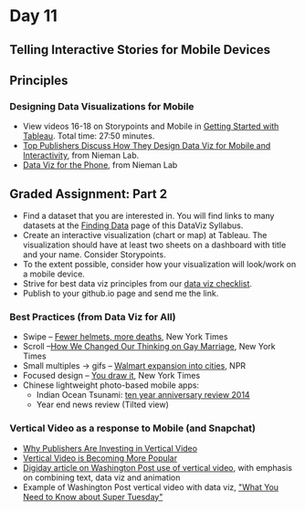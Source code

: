 # Day 11

## Telling Interactive Stories for Mobile Devices

## Principles
### Designing Data Visualizations for Mobile

- View videos 16-18 on Storypoints and Mobile in [Getting Started with Tableau](https://public.tableau.com/en-us/s/resources). Total time: 27:50 minutes.
- [Top Publishers Discuss How They Design Data Viz for Mobile and Interactivity](http://www.niemanlab.org/2016/03/small-screens-full-art-despite-their-size-smartphones-open-up-new-opportunities-for-interactives/), from Nieman Lab.
- [Data Viz for the Phone](http://www.niemanlab.org/2014/07/data-visualization-is-good-data-visualization-that-works-on-your-phone-is-better/), from Nieman Lab

## Graded Assignment: Part 2
- Find a dataset that you are interested in. You will find links to many datasets at the [Finding Data](https://github.com/jacklule/DataViz-Syllabus/blob/master/Finding%20Data.md) page of this DataViz Syllabus.
- Create an interactive visualization (chart or map) at Tableau. The visualization should have at least two sheets on a dashboard with title and your name. Consider Storypoints.
- To the extent possible, consider how your visualization will look/work on a mobile device.
- Strive for best data viz principles from our [data viz checklist](http://stephanieevergreen.com/wp-content/uploads/2014/05/DataVizChecklist_May2014.pdf).
- Publish to your github.io page and send me the link.

### Best Practices (from Data Viz for All)
- Swipe – [Fewer helmets, more deaths](http://www.nytimes.com/interactive/2014/03/31/science/motorcycle-helmet-laws.html?_r=1), New York Times
- Scroll –[How We Changed Our Thinking on Gay Marriage](http://nyti.ms/1QTzIwn), New York Times
- Small multiples → gifs – [Walmart expansion into  cities](http://www.npr.org/2015/04/01/396757476/the-neighborhood-wal-mart-a-blessing-or-a-curse), NPR
- Focused design – [You draw it](http://www.nytimes.com/interactive/2015/05/28/upshot/you-draw-it-how-family-income-affects-childrens-college-chances.html?abt=0002&abg=1&_r=1), New York Times
- Chinese lightweight photo-based mobile apps:
  - Indian Ocean Tsunami: [ten year anniversary review 2014](http://image.thepaper.cn/html/zt/2014/ynhx/index.html)
  - Year end news review (Tilted view)

### Vertical Video as a response to Mobile (and Snapchat)
- [Why Publishers Are Investing in Vertical Video](https://www.themediabriefing.com/article/vertical-thinking-why-publishers-are-investing-in-vertical-video)
- [Vertical Video is Becoming More Popular](http://www.niemanlab.org/2016/02/vertical-video-is-becoming-more-popular-but-theres-no-consensus-on-the-best-way-to-make-it/?relatedstory)
- [Digiday article on Washington Post use of vertical video](http://digiday.com/publishers/fight-washington-post-embracing-vertical-video/), with emphasis on combining text, data viz and animation
- Example of Washington Post vertical video with data viz, ["What You Need to Know about Super Tuesday"](https://www.washingtonpost.com/video/politics/what-you-need-to-know-about-super-tuesday/2016/02/26/50158184-dcb2-11e5-8210-f0bd8de915f6_video.html)



